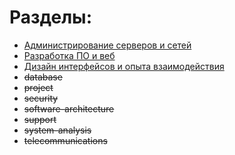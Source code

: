 # Разделы:

- [Администрирование серверов и сетей](/administration)
- [Разработка ПО и веб](software-development)
- [Дизайн интерфейсов и опыта взаимодействия](ui-and-ux-design)
- ~~database~~
- ~~project~~
- ~~security~~
- ~~software-architecture~~
- ~~support~~
- ~~system-analysis~~
- ~~telecommunications~~